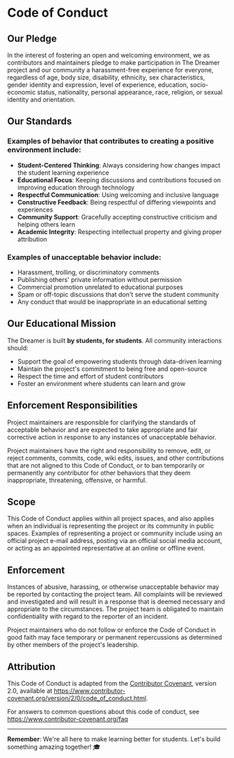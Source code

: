 # Code of Conduct

## Our Pledge

In the interest of fostering an open and welcoming environment, we as contributors and maintainers pledge to make participation in The Dreamer project and our community a harassment-free experience for everyone, regardless of age, body size, disability, ethnicity, sex characteristics, gender identity and expression, level of experience, education, socio-economic status, nationality, personal appearance, race, religion, or sexual identity and orientation.

## Our Standards

### Examples of behavior that contributes to creating a positive environment include:

- **Student-Centered Thinking**: Always considering how changes impact the student learning experience
- **Educational Focus**: Keeping discussions and contributions focused on improving education through technology
- **Respectful Communication**: Using welcoming and inclusive language
- **Constructive Feedback**: Being respectful of differing viewpoints and experiences
- **Community Support**: Gracefully accepting constructive criticism and helping others learn
- **Academic Integrity**: Respecting intellectual property and giving proper attribution

### Examples of unacceptable behavior include:

- Harassment, trolling, or discriminatory comments
- Publishing others' private information without permission
- Commercial promotion unrelated to educational purposes
- Spam or off-topic discussions that don't serve the student community
- Any conduct that would be inappropriate in an educational setting

## Our Educational Mission

The Dreamer is built **by students, for students**. All community interactions should:

- Support the goal of empowering students through data-driven learning
- Maintain the project's commitment to being free and open-source
- Respect the time and effort of student contributors
- Foster an environment where students can learn and grow

## Enforcement Responsibilities

Project maintainers are responsible for clarifying the standards of acceptable behavior and are expected to take appropriate and fair corrective action in response to any instances of unacceptable behavior.

Project maintainers have the right and responsibility to remove, edit, or reject comments, commits, code, wiki edits, issues, and other contributions that are not aligned to this Code of Conduct, or to ban temporarily or permanently any contributor for other behaviors that they deem inappropriate, threatening, offensive, or harmful.

## Scope

This Code of Conduct applies within all project spaces, and also applies when an individual is representing the project or its community in public spaces. Examples of representing a project or community include using an official project e-mail address, posting via an official social media account, or acting as an appointed representative at an online or offline event.

## Enforcement

Instances of abusive, harassing, or otherwise unacceptable behavior may be reported by contacting the project team. All complaints will be reviewed and investigated and will result in a response that is deemed necessary and appropriate to the circumstances. The project team is obligated to maintain confidentiality with regard to the reporter of an incident.

Project maintainers who do not follow or enforce the Code of Conduct in good faith may face temporary or permanent repercussions as determined by other members of the project's leadership.

## Attribution

This Code of Conduct is adapted from the [Contributor Covenant](https://www.contributor-covenant.org), version 2.0, available at https://www.contributor-covenant.org/version/2/0/code_of_conduct.html.

For answers to common questions about this code of conduct, see https://www.contributor-covenant.org/faq

---

**Remember**: We're all here to make learning better for students. Let's build something amazing together! 🎓